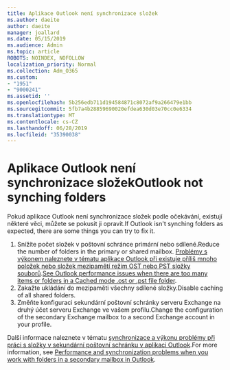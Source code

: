 ```yaml
---
title: Aplikace Outlook není synchronizace složek
ms.author: daeite
author: daeite
manager: joallard
ms.date: 05/15/2019
ms.audience: Admin
ms.topic: article
ROBOTS: NOINDEX, NOFOLLOW
localization_priority: Normal
ms.collection: Adm_O365
ms.custom:
- "1951"
- "9000241"
ms.assetid: ''
ms.openlocfilehash: 5b256edb711d194584871c8072af9a266479e1bb
ms.sourcegitcommit: 5fb7a4b28859690020efdea630d03e70cc0e6334
ms.translationtype: MT
ms.contentlocale: cs-CZ
ms.lasthandoff: 06/28/2019
ms.locfileid: "35390038"
---
```

# <a name="outlook-not-synching-folders"></a><span data-ttu-id="86ad4-102">Aplikace Outlook není synchronizace složek</span><span class="sxs-lookup"><span data-stu-id="86ad4-102">Outlook not synching folders</span></span>

<span data-ttu-id="86ad4-103">Pokud aplikace Outlook není synchronizace složek podle očekávání, existují některé věci, můžete se pokusit ji opravit.</span><span class="sxs-lookup"><span data-stu-id="86ad4-103">If Outlook isn't synching folders as expected, there are some things you can try to fix it.</span></span>

1. <span data-ttu-id="86ad4-104">Snížíte počet složek v poštovní schránce primární nebo sdílené.</span><span class="sxs-lookup"><span data-stu-id="86ad4-104">Reduce the number of folders in the primary or shared mailbox.</span></span> <span data-ttu-id="86ad4-105">[Problémy s výkonem naleznete v tématu aplikace Outlook při existuje příliš mnoho položek nebo složek mezipamětí režim OST nebo PST složky souborů](https://support.microsoft.com/help/2768656).</span><span class="sxs-lookup"><span data-stu-id="86ad4-105">[See Outlook performance issues when there are too many items or folders in a Cached mode .ost or .pst file folder](https://support.microsoft.com/help/2768656).</span></span>
2. <span data-ttu-id="86ad4-106">Zakažte ukládání do mezipaměti všechny sdílené složky.</span><span class="sxs-lookup"><span data-stu-id="86ad4-106">Disable caching of all shared folders.</span></span>
3. <span data-ttu-id="86ad4-107">Změňte konfiguraci sekundární poštovní schránky serveru Exchange na druhý účet serveru Exchange ve vašem profilu.</span><span class="sxs-lookup"><span data-stu-id="86ad4-107">Change the configuration of the secondary Exchange mailbox to a second Exchange account in your profile.</span></span>

<span data-ttu-id="86ad4-108">Další informace naleznete v tématu [synchronizace a výkonu problémy při práci s složky v sekundární poštovní schránku v aplikaci Outlook](https://support.microsoft.com/help/3115602).</span><span class="sxs-lookup"><span data-stu-id="86ad4-108">For more information, see [Performance and synchronization problems when you work with folders in a secondary mailbox in Outlook](https://support.microsoft.com/help/3115602).</span></span>